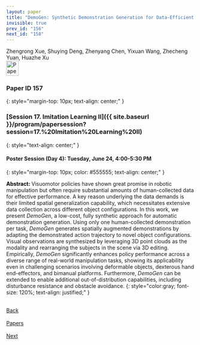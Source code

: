```yaml
---
layout: paper
title: "DemoGen: Synthetic Demonstration Generation for Data-Efficient Visuomotor Policy Learning"
invisible: true
prev_id: "156"
next_id: "158"
---
```

<div class="paper-authors">
  <div class="paper-author-box">
    <div class="paper-author-name">Zhengrong Xue, Shuying Deng, Zhenyang Chen, Yixuan Wang, Zhecheng Yuan, Huazhe Xu</div>
    <div class="paper-author-uni"></div>
  </div>
</div>

<div class="paper-pdf">
  <div>
    <a href="https://www.roboticsproceedings.org/rss21/p157.pdf" title="Download PDF" target="_blank">
      <img src="{{ site.baseurl }}/images/paper_link_cardinal_red.png" alt="Paper PDF" width="33" height="40" />
    </a>
  </div>
</div>

### Paper ID 157
{: style="margin-top: 10px; text-align: center;" }

### [Session 17. Imitation Learning II]({{ site.baseurl }}/program/papersession?session=17.%20Imitation%20Learning%20II)
{: style="text-align: center;" }

#### Poster Session (Day 4): Tuesday, June 24, 4:00-5:30 PM
{: style="margin-top: 10px; color: #555555; text-align: center;" }

<b style="color: black;">Abstract: </b>Visuomotor policies have shown great promise in robotic manipulation but often require substantial amounts of human-collected data for effective performance. A key reason underlying the data demands is their limited spatial generalization capability, which necessitates extensive data collection across different object configurations. In this work, we present *DemoGen*, a low-cost, fully synthetic approach for automatic demonstration generation. Using only one human-collected demonstration per task, *DemoGen* generates spatially augmented demonstrations by adapting the demonstrated action trajectory to novel object configurations. Visual observations are synthesized by leveraging 3D point clouds as the modality and rearranging the subjects in the scene via 3D editing. Empirically, *DemoGen* significantly enhances policy performance across a diverse range of real-world manipulation tasks, showing its applicability even in challenging scenarios involving deformable objects, dexterous hand end-effectors, and bimanual platforms. Furthermore, *DemoGen* can be extended to enable additional out-of-distribution capabilities, including disturbance resistance and obstacle avoidance.
{: style="color:gray; font-size: 120%; text-align: justified;" }

<div class="paper-menu">
  <div class="paper-menu-inner">
    <a href="{{ site.baseurl }}/program/papers/156/" title="Previous Paper">
            <div class="paper-menu-icon">
                <i class="fas fa-arrow-left"></i><br>
                <span class="paper-menu-label">Back</span>
            </div>
        </a>
    <a href="{{ site.baseurl }}/program/papers" title="All Papers">
      <div class="paper-menu-icon">
        <i class="fas fa-list"></i><br>
        <span class="paper-menu-label">Papers</span>
      </div>
    </a>
    <a href="{{ site.baseurl }}/program/papers/158/" title="Next Paper">
            <div class="paper-menu-icon">
                <i class="fas fa-arrow-right"></i><br>
                <span class="paper-menu-label">Next</span>
            </div>
        </a>
  </div>
</div>
